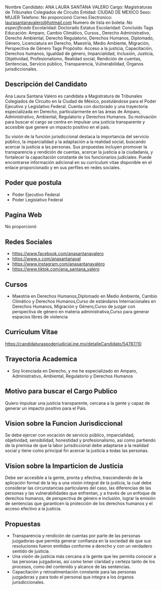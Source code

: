 Nombre Candidato: ANA LAURA SANTANA VALERO
Cargo: Magistraturas de Tribunales Colegiados de Circuito
Entidad: CIUDAD DE MEXICO
Sexo: MUJER
Telefono: No proporcionó
Correo Electronico: laurasantanavalero@hotmail.com
Numero de lista en boleta: *No especificado*
Escolaridad: Doctorado
Estatus Escolaridad: Concluido
Tags Educación: Amparo, Cambio Climático, Cursos., Derecho Administrativo, Derecho Ambiental, Derecho Regulatorio, Derechos Humanos, Diplomado, Género, Licenciatura en Derecho, Maestría, Medio Ambiente, Migración, Perspectiva de Género
Tags Propósito: Acceso a la justicia, Capacitación, Derechos humanos, Igualdad de género, Imparcialidad, Inclusión, Justicia, Objetividad, Profesionalismo, Realidad social, Rendición de cuentas, Sentencias, Servicio público, Transparencia, Vulnerabilidad, Órganos jurisdiccionales.


## Descripción del Candidato 

Ana Laura Santana Valero es candidata a Magistratura de Tribunales Colegiados de Circuito en la Ciudad de México, postulándose para el Poder Ejecutivo y Legislativo Federal. Cuenta con doctorado y una trayectoria especializada en Derecho, particularmente en las áreas de Amparo, Administrativo, Ambiental, Regulatorio y Derechos Humanos.  Su motivación para buscar el cargo se centra en impulsar una justicia transparente y accesible que genere un impacto positivo en el país.

Su visión de la función jurisdiccional destaca la importancia del servicio público, la imparcialidad y la adaptación a la realidad social, buscando acercar la justicia a las personas.  Sus propuestas incluyen promover la transparencia y rendición de cuentas, acercar la justicia a la ciudadanía, y fortalecer la capacitación constante de los funcionarios judiciales.  Puede encontrarse información adicional en su currículum vitae disponible en el enlace proporcionado y en sus perfiles en redes sociales.


## Poder que postula

- Poder Ejecutivo Federal
- Poder Legislativo Federal


## Pagina Web

No proporcionó


## Redes Sociales

- https://www.facebook.com/anasantanavalero
- https://www.x.com/anasantanaval
- https://www.instagram.com/anasantanavalero
- https://www.tiktok.com/ana_santana_valero


## Cursos

- Maestría en Derechos Humanos,Diplomado en Medio Ambiente, Cambio Climático y Derechos Humanos,Curso de estándares Internacionales en Derechos Humanos, Migración y Género,Curso de juzgar con perspectiva de género en materia administrativa,Curso para generar espacios libres de violencia


## Curriculum Vitae

https://candidaturaspoderjudicial.ine.mx/detalleCandidato/54787/10


## Trayectoria Academica

- Soy licenciada en Derecho, y me he especializado en Amparo, Administrativo, Ambiental, Regulatorio y Derechos Humanos


## Motivo para buscar el Cargo Publico

Quiero impulsar una justicia transparente, cercana a la gente y capaz de generar un impacto positivo para el País.


## Vision sobre la Funcion Jurisdiccional

Se debe ejercer con vocación de servicio público, imparcialidad, objetividad, sensibilidad, honestidad y profesionalismo, así como partiendo de la premisa de que la labor jurisdiccional debe adaptarse a la realidad social y tiene como principal fin acercar la justicia a todas las personas.


## Vision sobre la Imparticion de Justicia

Debe ser accesible a la gente, pronta y efectiva, trascendiendo de la aplicación formal de la ley a una visión integral de la justicia, la cual debe considerar las circunstancias particulares del caso, las diferencias de las personas y las vulnerabilidades que enfrentan, y a través de un enfoque de derechos humanos, de perspectiva de género e inclusión, lograr la emisión de sentencias que garanticen la protección de los derechos humanos y el acceso efectivo a la justicia.


## Propuestas

- Transparencia y rendición de cuentas por parte de las personas juzgadoras que permita generar confianza en la sociedad de que sus resoluciones fueron emitidas conforme a derecho y con un verdadero sentido de justicia.
- Una visión de justicia más cercana a la gente que les permita conocer a las personas juzgadoras, así como tener claridad y certeza tanto de los procesos, como del contenido y alcance de las sentencias.
- Capacitación y retroalimentación constante para las personas juzgadoras y para todo el personal que integra a los órganos jurisdiccionales.


